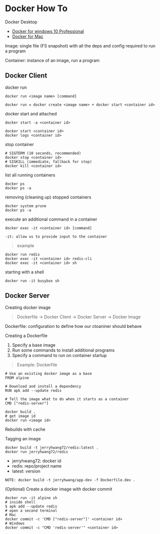 # Docker How To

Docker Desktop

* [Docker for windows 10 Professional](https://hub.docker.com/editions/community/docker-ce-desktop-windows/)
* [Docker for Mac](https://hub.docker.com/editions/community/docker-ce-desktop-mac/)

Image: single file (FS snapshot) with all the deps and config required to run a program

Container: instance of an image, run a program

## Docker Client

docker run

```console
docker run <image name> [command]
```

`docker run = docker create <image name> + docker start <container id>`

docker start and attached

```console
docker start -a <container id>
```

```console
docker start <container id>
docker logs <container id>
```

stop container

```console
# SIGTERM (10 seconds, recommended)
docker stop <container id>
# SIGKILL (immediate, fallback for stop)
docker kill <container id>
```

list all running containers

```console
docker ps
docker ps -a
```

removing (cleaning up) stopped containers

```console
docker system prune
docker ps -a
```

execute an additional command in a container

```console
docker exec -it <container id> [command]
```

`-it: allow us to provide input to the container`

> example

```console
docker run redis
docker exec -it <container id> redis-cli
docker exec -it <container id> sh
```

starting with a shell

```console
docker run -it busybox sh
```

## Docker Server

Creating docker image

> Dockerfile -> Docker Client -> Docker Server -> Docker Image

Dockerfile: configuration to define how our ctoaniner should behave

Creating a Dockerfile

1. Specify a base image
2. Run some commands to install additional programs
3. Specify a command to run on container startup

> Example: Dockerfile

```docker
# Use an existing docker image as a base
FROM alpine

# Download and install a dependency
RUN apk add --update redis

# Tell the image what to do when it starts as a container
CMD ["redis-server"]
```

```console
docker build .
# get image id
docker run <image id>
```

Rebuilds with cache

Tagging an image

```console
docker build -t jerryhwang72/redis:latest .
docker run jerryhwang72/redis
```

* jerryhwang72: docker id
* redis: repo/project name
* latest: version

`NOTE: docker build -t jerryhwang/app-dev -f Dockerfile.dev .`

(Optional) Create a docker image with docker commit

```console
docker run -it alpine sh
# inside shell
$ apk add --update redis
# open a second terminal
# Mac
docker commit -c 'CMD ["redis-server"]' <container id>
# Windows
docker commit -c "CMD 'redis-server'" <container id>
```